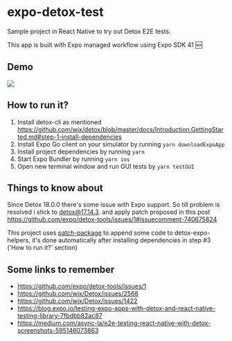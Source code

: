 # expo-detox-test
Sample project in React Native to try out Detox E2E tests. 

This app is built with Expo managed workflow using Expo SDK 41 🆕

## Demo
<img src="https://raw.githubusercontent.com/cichun/expo-detox-test/main/docs/demoScreen.gif"/>

## How to run it?
1. Install detox-cli as mentioned https://github.com/wix/detox/blob/master/docs/Introduction.GettingStarted.md#step-1-install-dependencies
2. Install Expo Go client on your simulator by running `yarn downloadExpoApp`
3. Install project dependencies by running `yarn`
4. Start Expo Bundler by running `yarn ios`
5. Open new terminal window and run GUI tests by `yarn testGUI`

## Things to know about
Since Detox 18.0.0 there's some issue with Expo support. 
So till problem is resolved i stick to detox@17.14.3. and apply patch proposed in this post https://github.com/expo/detox-tools/issues/1#issuecomment-740675824


This project uses [patch-package](https://www.npmjs.com/package/patch-package) to append some code to detox-expo-helpers, it's done automatically after installing dependencies in step #3 ('How to run it?' section)    


## Some links to remember
 * https://github.com/expo/detox-tools/issues/1
 * https://github.com/wix/Detox/issues/2568
 * https://github.com/wix/Detox/issues/1422
 * https://blog.expo.io/testing-expo-apps-with-detox-and-react-native-testing-library-7fbdbb82ac87
 * https://medium.com/async-la/e2e-testing-react-native-with-detox-screenshots-595146073863
